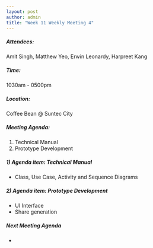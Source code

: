 ```yaml
---
layout: post
author: admin
title: "Week 11 Weekly Meeting 4"
---
```


##### Attendees:
Amit Singh, Matthew Yeo, Erwin Leonardy, Harpreet Kang

##### Time:
1030am - 0500pm

##### Location: 
Coffee Bean @ Suntec City

##### Meeting Agenda:
1. Technical Manual
2. Prototype Development


##### 1) Agenda item: Technical Manual
- Class, Use Case, Activity and Sequence Diagrams

##### 2) Agenda item: Prototype Development
- UI Interface
- Share generation

##### Next Meeting Agenda
-
